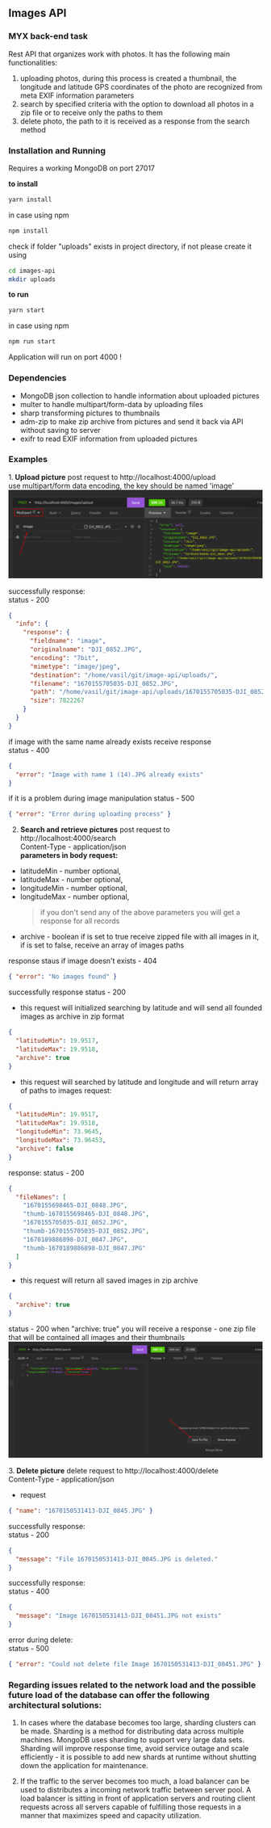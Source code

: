 ## Images API

### MYX back-end task

Rest API that organizes work with photos. It has the following main functionalities:

1. uploading photos, during this process is created a thumbnail, the longitude and latitude GPS coordinates of the photo are recognized from meta EXIF information parameters
2. search by specified criteria with the option to download all photos in a zip file or to receive only the paths to them
3. delete photo, the path to it is received as a response from the search method

### Installation and Running

Requires a working MongoDB on port 27017

<b>to install</b>

```bash
yarn install
```

in case using npm

```bash
npm install
```

check if folder "uploads" exists in project directory, if not please create it using

```bash
cd images-api
mkdir uploads
```

<b>to run </b>

```bash
yarn start
```

in case using npm

```bash
npm run start
```

Application will run on port 4000 !

### Dependencies

- MongoDB json collection to handle information about uploaded pictures
- multer to handle multipart/form-data by uploading files
- sharp transforming pictures to thumbnails
- adm-zip to make zip archive from pictures and send it back via API without saving to server
- exifr to read EXIF information from uploaded pictures

### Examples

1.<b> Upload picture</b>
post request to http://localhost:4000/upload <br>
use multipart/form data encoding, the key should be named 'image' <br>
![insomnia](screen-upload.png)

successfully response: <br>
status - 200

```json
{
  "info": {
    "response": {
      "fieldname": "image",
      "originalname": "DJI_0852.JPG",
      "encoding": "7bit",
      "mimetype": "image/jpeg",
      "destination": "/home/vasil/git/image-api/uploads/",
      "filename": "1670155705035-DJI_0852.JPG",
      "path": "/home/vasil/git/image-api/uploads/1670155705035-DJI_0852.JPG",
      "size": 7822267
    }
  }
}
```

if image with the same name already exists receive response <br>
status - 400

```json
{
  "error": "Image with name 1 (14).JPG already exists"
}
```

if it is a problem during image manipulation
status - 500

```json
{ "error": "Error during uploading process" }
```

2. <b>Search and retrieve pictures</b>
   post request to http://localhost:4000/search <br>
   Content-Type - application/json <br>
   <b>parameters in body request:</b> <br>

- latitudeMin - number optional,
- latitudeMax - number optional,
- longitudeMin - number optional,
- longitudeMax - number optional,
  > if you don't send any of the above parameters you will get a response for all records
- archive - boolean if is set to true receive zipped file with all images in it, if is set to false, receive an array of images paths

response staus if image doesn't exists - 404 <br>

```json
{ "error": "No images found" }
```

successfully response status - 200

- this request will initialized searching by latitude and will send all founded images as archive in zip format

```json
{
  "latitudeMin": 19.9517,
  "latitudeMax": 19.9518,
  "archive": true
}
```

- this request will searched by latitude and longitude and will return array of paths to images
  request:

```json
{
  "latitudeMin": 19.9517,
  "latitudeMax": 19.9518,
  "longitudeMin": 73.9645,
  "longitudeMax": 73.96453,
  "archive": false
}
```

response:
status - 200

```json
{
  "fileNames": [
    "1670155698465-DJI_0848.JPG",
    "thumb-1670155698465-DJI_0848.JPG",
    "1670155705035-DJI_0852.JPG",
    "thumb-1670155705035-DJI_0852.JPG",
    "1670189886898-DJI_0847.JPG",
    "thumb-1670189886898-DJI_0847.JPG"
  ]
}
```

- this request will return all saved images in zip archive

```json
{
  "archive": true
}
```

status - 200
when "archive: true" you will receive a response - one zip file that will be contained all images and their thumbnails
![insomnia](screen-download.png)

3.<b> Delete picture</b>
delete request to http://localhost:4000/delete <br>
Content-Type - application/json <br>

- request

```json
{ "name": "1670150531413-DJI_0845.JPG" }
```

successfully response: <br>
status - 200

```json
{
  "message": "File 1670150531413-DJI_0845.JPG is deleted."
}
```

successfully response: <br>
status - 400

```json
{
  "message": "Image 1670150531413-DJI_08451.JPG not exists"
}
```

error during delete: <br>
status - 500

```json
{ "error": "Could not delete file Image 1670150531413-DJI_08451.JPG" }
```

### Regarding issues related to the network load and the possible future load of the database can offer the following architectural solutions:

1. In cases where the database becomes too large, sharding clusters can be made. Sharding is a method for distributing data across multiple machines. MongoDB uses sharding to support very large data sets. Sharding will improve response time, avoid service outage and scale efficiently - it is possible to add new shards at runtime without shutting down the application for maintenance.

2. If the traffic to the server becomes too much, a load balancer can be used to distributes a incoming network traffic between server pool.
   A load balancer is sitting in front of application servers and routing client requests across all servers capable of fulfilling those requests in a manner that maximizes speed and capacity utilization.
